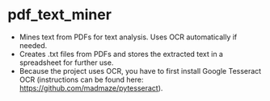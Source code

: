 # pdf_text_miner
* Mines text from PDFs for text analysis. Uses OCR automatically if needed. 
* Creates .txt files from PDFs and stores the extracted text in a spreadsheet for further use.
* Because the project uses OCR, you have to first install Google Tesseract OCR (instructions can be found here: https://github.com/madmaze/pytesseract).


